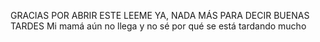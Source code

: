 GRACIAS POR ABRIR ESTE LEEME YA, NADA MÁS PARA DECIR BUENAS TARDES
Mi mamá aún no llega y no sé por qué se está tardando mucho 
